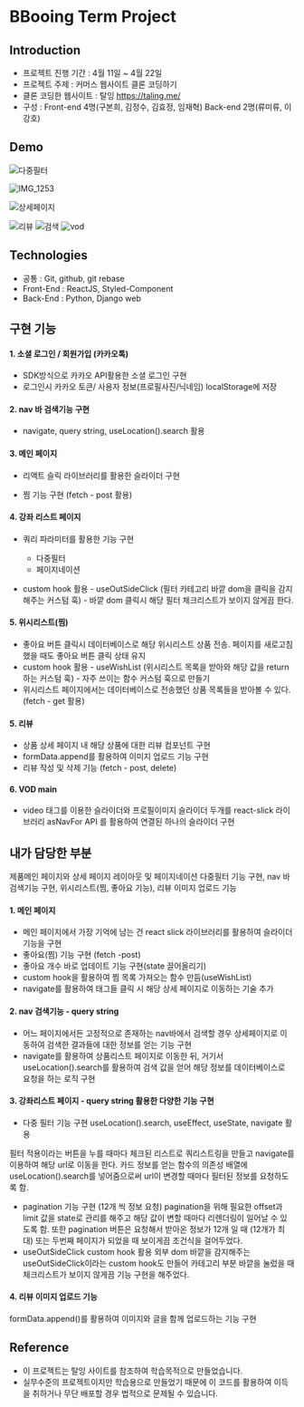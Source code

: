 <h1>BBooing Term Project</h1>
<h2>Introduction</h2>


* 프로젝트 진행 기간 : 4월 11일 ~ 4월 22일
* 프로젝트 주제 : 커머스 웹사이트 클론 코딩하기 
* 클론 코딩한 웹사이트 : 탈잉 https://taling.me/
* 구성 : Front-end 4명(구본희, 김정수, 김효정, 임재혁) Back-end 2명(류미류, 이강호)


<h2>Demo</h2>

![다중필터](https://user-images.githubusercontent.com/90507720/164960426-2560f9c1-da25-4a5b-8999-cfd90e8b2bd0.gif)


![IMG_1253](https://user-images.githubusercontent.com/90507720/164960399-29d11671-2b7c-46a5-87e9-32f4d86332c2.jpg)

![상세페이지](https://user-images.githubusercontent.com/90507720/164960411-311e1206-3585-43a0-869c-9ca2b72c30fe.gif)


![리뷰](https://user-images.githubusercontent.com/90507720/164960414-e033959a-d3a9-421f-ade2-5b629cf8a003.gif)
![검색](https://user-images.githubusercontent.com/90507720/164960417-7355de31-7175-4d78-b305-f4c2f6ae91a1.gif)
![vod](https://user-images.githubusercontent.com/90507720/164960447-d3ebcaef-a017-4969-b352-a5a89ffcf30c.gif)

<h2>Technologies</h2>

* 공통 : Git, github, git rebase 
* Front-End : ReactJS, Styled-Component
* Back-End : Python, Django web

<h2>구현 기능</h2>

#### 1. 소셜 로그인 / 회원가입 (카카오톡) 

- SDK방식으로 카카오 API활용한 소셜 로그인 구현
- 로그인시 카카오 토큰/ 사용자 정보(프로필사진/닉네임) localStorage에 저장


#### 2. nav 바 검색기능 구현
- navigate, query string, useLocation().search 활용 

#### 3. 메인 페이지 

- 리액트 슬릭 라이브러리를 
활용한 슬라이더 구현

- 찜 기능 구현
(fetch - post 활용)


#### 4. 강좌 리스트 페이지 

- 쿼리 파라미터를 활용한 기능 구현 
    - 다중필터
    - 페이지네이션

- custom hook 활용 - useOutSideClick (필터 카테고리 바깥 dom을 클릭을 감지해주는 커스텀 훅) - 바깥 dom 클릭시 해당 필터 체크리스트가 보이지 않게끔 한다. 

#### 5. 위시리스트(찜)

- 좋아요 버튼 클릭시 데이터베이스로 해당 위시리스트 상품 전송. 페이지를 새로고침 했을 때도 좋아요 버튼 클릭 상태 유지
- custom hook 활용 - useWishList (위시리스트 목록을 받아와 해당 값을 return하는 커스텀 훅)  - 자주 쓰이는 함수 커스텀 훅으로 만들기
- 위시리스트 페이지에서는 데이터베이스로 전송했던 상품 목록들을 받아볼 수 있다. (fetch - get 활용)

#### 5. 리뷰

- 상품 상세 페이지 내 해당 상품에 대한 리뷰 컴포넌트 구현
- formData.append를 활용하여 이미지 업로드 기능 구현 
- 리뷰 작성 및 삭제 기능 (fetch - post, delete)

#### 6. VOD main 
- video 태그를 이용한 슬라이더와 프로필이미지 슬라이더 두개를 react-slick 라이브러리 asNavFor API 를 활용하여 연결된 하나의 슬라이더 구현

<h2>내가 담당한 부분</h2>
제품메인 페이지와 상세 페이지 레이아웃 및 페이지네이션 다중필터 기능 구현, nav 바 검색기능 구현, 위시리스트(찜, 좋아요 기능), 리뷰 이미지 업로드 기능

#### 1. 메인 페이지
- 메인 페이지에서 가장 기억에 남는 건 react slick 라이브러리를 활용하여 슬라이더 기능을 구현
- 좋아요(찜) 기능 구현 (fetch -post)
- 좋아요 개수 바로 업데이트 기능 구현(state 끌어올리기)
- custom hook을 활용하여 찜 목록 가져오는 함수 만듬(useWishList)
- navigate를 활용하여 태그들 클릭 시 해당 상세 페이지로 이동하는 기술 추가 

#### 2. nav 검색기능 - query string 
- 어느 페이지에서든 고정적으로 존재하는 nav바에서 검색할 경우 상세페이지로 이동하여 검색한 결과들에 대한 정보를 얻는 기능 구현
- navigate를 활용하여 상품리스트 페이지로 이동한 뒤, 거기서 useLocation().search를 활용하여 검색 값을 얻어 해당 정보를 데이터베이스로 요청을 하는 로직 구현 

#### 3. 강좌리스트 페이지 - query string 활용한 다양한 기능 구현
- 다중 필터 기능 구현 
useLocation().search, useEffect, useState, navigate 활용

필터 적용이라는 버튼을 누를 때마다 체크된 리스트로 쿼리스트링을 만들고 navigate를 이용하여 해당 url로 이동을 한다. 
카드 정보를 얻는 함수의 의존성 배열에 useLocation().search를 넣어줌으로써 url이 변경할 때마다 필터된 정보를 요청하도록 함. <br />
- pagination 기능 구현 (12개 씩 정보 요청)
pagination을 위해 필요한 offset과 limit 값을 state로 관리를 해주고 해당 값이 변할 때마다 리렌더링이 일어날 수 있도록 함.
또한 pagination 버튼은 요청해서 받아온 정보가 12개 일 때 (12개가 최대) 또는 두번째 페이지가 되었을 때 보이게끔 조건식을 걸어두었다. <br />
- useOutSideClick custom hook 활용 
외부 dom 바깥을 감지해주는 useOutSideClick이라는 custom hook도 만들어 카테고리 부분 바깥을 눌렀을 때 체크리스트가 보이지 않게끔 기능 구현을 해주었다.

#### 4. 리뷰 이미지 업로드 기능 
formData.append()를 활용하여 이미지와 글을 함께 업로드하는 기능 구현
<h2>Reference</h2>

* 이 프로젝트는 탈잉 사이트를 참조하여 학습목적으로 만들었습니다.
* 실무수준의 프로젝트이지만 학습용으로 만들었기 때문에 이 코드를 활용하여 이득을 취하거나 무단 배포할 경우 법적으로 문제될 수 있습니다. 


